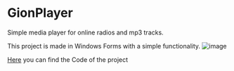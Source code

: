 # GionPlayer
Simple media player for online radios and mp3 tracks.

This project is made in Windows Forms with a simple functionality.
![image](https://github.com/Tunol3/GionPlayer/assets/101215839/2b6ea007-614a-45ec-9f5b-ec897d7797fa)

[Here](https://github.com/Tunol3/GionPlayer/tree/main/Project/GionPlayer_sol) you can find the Code of the project
